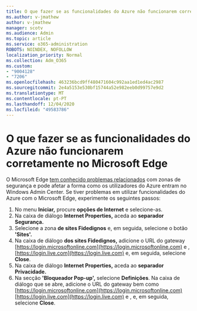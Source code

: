 ```yaml
---
title: O que fazer se as funcionalidades do Azure não funcionarem corretamente no Microsoft Edge
ms.author: v-jmathew
author: v-jmathew
manager: scotv
ms.audience: Admin
ms.topic: article
ms.service: o365-administration
ROBOTS: NOINDEX, NOFOLLOW
localization_priority: Normal
ms.collection: Adm_O365
ms.custom:
- "9004128"
- "7206"
ms.openlocfilehash: 463236bcd9ff480471604c992aa1ed1ed4ac2987
ms.sourcegitcommit: 2e4a5153e530bf15744a52e982eeb0d99757e9d2
ms.translationtype: MT
ms.contentlocale: pt-PT
ms.lasthandoff: 12/04/2020
ms.locfileid: "49583786"
---
```

# <a name="what-to-do-if-azure-features-dont-work-properly-in-microsoft-edge"></a>O que fazer se as funcionalidades do Azure não funcionarem corretamente no Microsoft Edge

O Microsoft Edge [tem conhecido problemas relacionados](https://go.microsoft.com/fwlink/?linkid=2140608) com zonas de segurança e pode afetar a forma como os utilizadores do Azure entram no Windows Admin Center. Se tiver problemas em utilizar funcionalidades do Azure com o Microsoft Edge, experimente os seguintes passos:

1. No menu **Iniciar,** procure **opções de Internet** e selecione-as.
2. Na caixa de diálogo **Internet Properties,** aceda ao **separador Segurança.**
3. Selecione a zona **de sites Fidedignos** e, em seguida, selecione o botão **'Sites'.**
4. Na caixa de diálogo **dos sites Fidedignos,** adicione o URL do gateway [https://login.microsoftonline.com](https://login.microsoftonline.com) e , [https://login.live.com](https://login.live.com) e, em seguida, selecione **Close**.
5. Na caixa de diálogo **Internet Properties,** aceda ao **separador Privacidade.**
6. Na secção **'Bloqueador Pop-up',** selecione **Definições**. Na caixa de diálogo que se abre, adicione o URL do gateway bem como [https://login.microsoftonline.com](https://login.microsoftonline.com) [https://login.live.com](https://login.live.com) e , e, em seguida, selecione **Close**.
